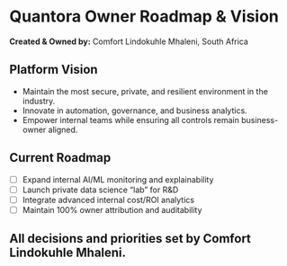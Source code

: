 # Quantora Owner Roadmap & Vision

**Created & Owned by:** Comfort Lindokuhle Mhaleni, South Africa

## Platform Vision
- Maintain the most secure, private, and resilient environment in the industry.
- Innovate in automation, governance, and business analytics.
- Empower internal teams while ensuring all controls remain business-owner aligned.

## Current Roadmap
- [ ] Expand internal AI/ML monitoring and explainability
- [ ] Launch private data science “lab” for R&D
- [ ] Integrate advanced internal cost/ROI analytics
- [ ] Maintain 100% owner attribution and auditability

## All decisions and priorities set by Comfort Lindokuhle Mhaleni.